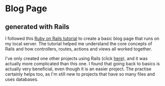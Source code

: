 Blog Page
===
generated with Rails
---

I followed this [Ruby on Rails tutorial] to create a basic blog page that runs on my local server. The tutorial helped me understand the core concepts of Rails and how controllers, routes, actions and views all worked together.

I've only created one other projects using Rails (click [here]), and it was actually more complicated than this one. I found that going back to basics is actually very beneficial, even though it is an easier project. The practise certainly helps too, as I'm still new to projects that have so many files and uses databases.

[Ruby on Rails tutorial]: http://guides.rubyonrails.org/getting_started.html
[here]: https://github.com/loulai/Creating_Yelp